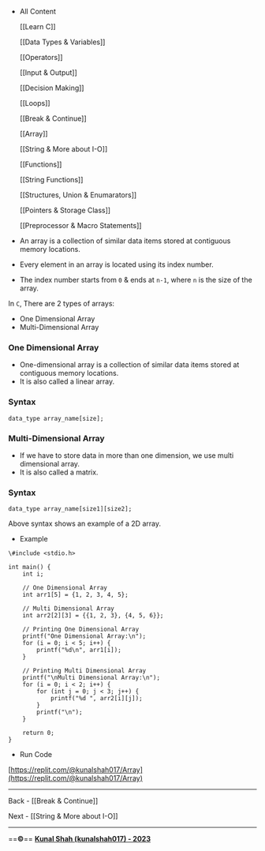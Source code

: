 - All Content
    
    [[Learn C]]
    
    [[Data Types & Variables]]
    
    [[Operators]]
    
    [[Input & Output]]
    
    [[Decision Making]]
    
    [[Loops]]
    
    [[Break & Continue]]
    
    [[Array]]
    
    [[String & More about I-O]]
    
    [[Functions]]
    
    [[String Functions]]
    
    [[Structures, Union & Enumarators]]
    
    [[Pointers & Storage Class]]
    
    [[Preprocessor & Macro Statements]]
    

- An array is a collection of similar data items stored at contiguous memory locations.
- Every element in an array is located using its index number.
- The index number starts from `0` & ends at `n-1`, where `n` is the size of the array.

  

In `C`, There are 2 types of arrays:

- One Dimensional Array
- Multi-Dimensional Array

  

### One Dimensional Array

- One-dimensional array is a collection of similar data items stored at contiguous memory locations.
- It is also called a linear array.

### Syntax

```
data_type array_name[size];
```

### Multi-Dimensional Array

- If we have to store data in more than one dimension, we use multi dimensional array.
- It is also called a matrix.

### Syntax

```
data_type array_name[size1][size2];
```

Above syntax shows an example of a 2D array.

  

- Example

```
\#include <stdio.h>

int main() {
    int i;

    // One Dimensional Array
    int arr1[5] = {1, 2, 3, 4, 5};

    // Multi Dimensional Array
    int arr2[2][3] = {{1, 2, 3}, {4, 5, 6}};

    // Printing One Dimensional Array
    printf("One Dimensional Array:\n");
    for (i = 0; i < 5; i++) {
        printf("%d\n", arr1[i]);
    }

    // Printing Multi Dimensional Array
    printf("\nMulti Dimensional Array:\n");
    for (i = 0; i < 2; i++) {
        for (int j = 0; j < 3; j++) {
            printf("%d ", arr2[i][j]);
        }
        printf("\n");
    }

    return 0;
}
```

- Run Code

[https://replit.com/@kunalshah017/Array](https://replit.com/@kunalshah017/Array)

  

---

Back - [[Break & Continue]]

Next - [[String & More about I-O]]

---

==**©️**== [**Kunal Shah (kunalshah017) - 2023**](https://kunalshah017.vercel.app/)
